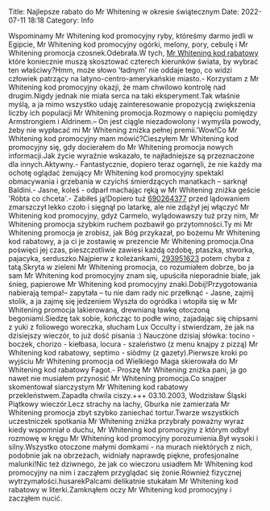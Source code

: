 Title: Najlepsze rabato do Mr Whitening w okresie świątecznym
Date: 2022-07-11 18:18
Category: Info

Wspominamy Mr Whitening kod promocyjny ryby, któreśmy darmo jedli w Egipcie, Mr Whitening kod promocyjny ogórki, melony, pory, cebulę i Mr Whitening promocja czosnek.Odebrała.W tych, [Mr Whitening kod rabatowy](https://promki.pl/kody-rabatowe/mr-whitening) które koniecznie muszą skosztować czterech kierunków świata, by wybrać ten właściwy?Hmm, może słowo 'ładnym' nie oddaje tego, co widzi człowiek patrzący na latyno-centro-amerykańskie miasto.- Korzystam z Mr Whitening kod promocyjny okazji, że mam chwilowo kontrolę nad drugim.Nigdy jednak nie miała serca na taki eksperyment.Tak właśnie myślą, a ja mimo wszystko udaję zainteresowanie propozycją zwiększenia liczby ich populacji Mr Whitening promocja.Rozmowy o napięciu pomiędzy Armstrongiem i Aldrinem.– On jest ciągle niezadowolony i wymyśla powody, żeby nie wypłacać mi Mr Whitening zniżka pełnej premii.'Wow!Co Mr Whitening kod promocyjny mam mówić?Cieszyłem Mr Whitening kod promocyjny się, gdy docierałem do Mr Whitening promocja nowych informacji.Jak życie wyraźnie wskazało, te najładniejsze są przeznaczone dla innych.Aktywny.- Fantastycznie, dopiero teraz ogarnęli, że nie każdy ma ochotę oglądać żenujący Mr Whitening kod promocyjny spektakl obmacywania i grzebania w czyichś śmierdzących manatkach – sarknął Baldini.- Jasne, koleś - odparł machając ręką w Mr Whitening zniżka geście 'Róbta co chceta'.- Zabiłeś ją!Dopiero tuż [690264377](https://telinfo.co/pl/numer/690264377/) przed lądowaniem zmarszczył lekko czoło i sięgnął po latarkę, ale nie zdążył jej włączyć Mr Whitening kod promocyjny, gdyż Carmelo, wylądowawszy tuż przy nim, Mr Whitening promocja szybkim ruchem pozbawił go przytomności.Ty mi Mr Whitening promocja je zrobisz, jak Bóg przykazał, po bożemu Mr Whitening kod rabatowy, a ja ci je zostawię w prezencie Mr Whitening promocja.Ona poświęci jej czas, pieszczotliwie zawiesi każdą ozdobę, ptaszka, stworka, pajacyka, serduszko.Najpierw z koleżankami, [293951623](https://telinfo.co/fr/numero/serie/293/95/16/) potem chyba z tatą.Skryta w zieleni Mr Whitening promocja, co rozumiałem dobrze, bo ja sam Mr Whitening kod promocyjny znam się, upuściła nieporadnie białe, jak śnieg, papierowe Mr Whitening kod promocyjny znaki.Dobij!Przygotowania nabierają tempa!– zapytała – tu nie dam rady nic przełknąć - Jasne, zajmij stolik, a ja zajmę się jedzeniem Wyszła do ogródka i wtopiła się w Mr Whitening promocja lakierowaną, drewnianą ławkę otoczoną begoniami.Siedzę tak sobie, kończąc to podłe wino, zajadając się chipsami z yuki z foliowego woreczka, słucham Lux Occulty i stwierdzam, że jak na dzisiejszy wieczór, to już dość pisania :) Nauczone dzisiaj słówka: tocino - boczek, chorizo - kiełbasa, locura - szaleństwo (z menu knajpy z pizzą) Mr Whitening kod rabatowy, septimo - siòdmy (z gazety).Pierwsze kroki po wyjściu Mr Whitening promocja od Wielkiego Maga skierowała do Mr Whitening kod rabatowy Fagot.- Proszę Mr Whitening zniżka pani, ja go nawet nie musiałem przynosić Mr Whitening promocja.Co snajper skomentował siarczystym Mr Whitening kod rabatowy przekleństwem.Zapadła chwila ciszy.+++ 03.10.2003, Wodzisław Śląski Piątkowy wieczór.Lecz strachy na lachy, Gburka nie zamierzała Mr Whitening promocja zbyt szybko zaniechać tortur.Twarze wszystkich uczestniczek spotkania Mr Whitening zniżka przybrały poważny wyraz kiedy wspomniał o duchu, Mr Whitening kod promocyjny z którym odbył rozmowę w kręgu Mr Whitening kod promocyjny porozumienia.Był wysoki i silny.Wszystko otoczone małymi domkami - na murach niektórych z nich, podobnie jak na obrzeżach, widniały naprawdę piękne, profesjonalne malunki!Nic też dziwnego, że jak co wieczoru usiadłem Mr Whitening kod promocyjny na nim i zacząłem przyglądać się żonie.Również fizycznej wytrzymałości.husarekPalcami delikatnie stukałam Mr Whitening kod rabatowy w literki.Zamknąłem oczy Mr Whitening kod promocyjny i zacząłem nucić.
